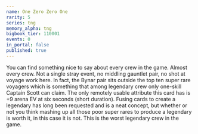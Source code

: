 ```yaml
---
name: One Zero Zero One
rarity: 5
series: tng
memory_alpha: tng
bigbook_tier: 110001
events: 0
in_portal: false
published: true
---
```


You can find something nice to say about every crew in the game. Almost every crew. Not a single stray event, no middling gauntlet pair, no shot at voyage work here. In fact, the Bynar pair sits outside the top ten super rare voyagers which is something that among legendary crew only one-skill Captain Scott can claim. The only remotely usable attribute this card has is +9 arena EV at six seconds (short duration). Fusing cards to create a legendary has long been requested and is a neat concept, but whether or not you think mashing up all those poor super rares to produce a legendary is worth it, in this case it is not. This is the worst legendary crew in the game.
